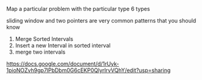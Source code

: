 Map a particular problem with the particular type
6 types

sliding window and two pointers are very common patterns that you should know

1. Merge Sorted Intervals
2. Insert a new Interval in sorted interval
3. merge two intervals

https://docs.google.com/document/d/1rUyk-1pioNOZvh9gp7lPbDbm0G6cEKP0QlyrlrvVQhY/edit?usp=sharing
